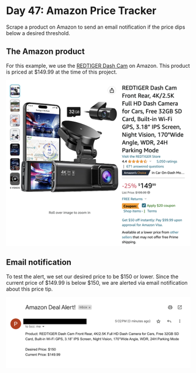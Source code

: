 # Day 47: Amazon Price Tracker

Scrape a product on Amazon to send an email notification if the price dips below a desired threshold.

## The Amazon product
For this example, we use the [REDTIGER Dash Cam](https://www.amazon.com/dp/B098WVKF19/ref=pd_bxgy_img_sccl_1/131-6645546-7932634) on Amazon. This product is priced at $149.99 at the time of this project.

<img src="https://github.com/marilynyi/100-days-of-code-python/blob/main/days-41-50/day-47/amazon-price-tracker/product.png" width=600>

## Email notification
To test the alert, we set our desired price to be $150 or lower. Since the current price of $149.99 is below $150, we are alerted via email notification about this price tip.

<img src="https://github.com/marilynyi/100-days-of-code-python/blob/main/days-41-50/day-47/amazon-price-tracker/output.png" width=600>
